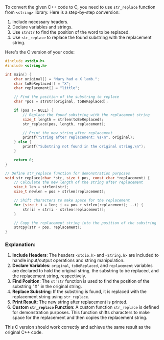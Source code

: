 To convert the given C++ code to C, you need to use `str_replace` function from `<string>` library. Here is a step-by-step conversion:

1. Include necessary headers.
2. Declare variables and strings.
3. Use `strstr` to find the position of the word to be replaced.
4. Use `str_replace` to replace the found substring with the replacement string.

Here's the C version of your code:

```c
#include <stdio.h>
#include <string.h>

int main() {
    char original[] = "Mary had a X lamb.";
    char toBeReplaced[] = "X";
    char replacement[] = "little";

    // Find the position of the substring to replace
    char *pos = strstr(original, toBeReplaced);

    if (pos != NULL) {
        // Replace the found substring with the replacement string
        size_t length = strlen(toBeReplaced);
        str_replace(pos, length, replacement);

        // Print the new string after replacement
        printf("String after replacement: %s\n", original);
    } else {
        printf("Substring not found in the original string.\n");
    }

    return 0;
}

// Define str_replace function for demonstration purposes
void str_replace(char *str, size_t pos, const char *replacement) {
    // Calculate the new length of the string after replacement
    size_t len = strlen(str);
    size_t newlen = pos + strlen(replacement);

    // Shift characters to make space for the replacement
    for (size_t i = len; i >= pos + strlen(replacement); --i) {
        str[i] = str[i - strlen(replacement)];
    }

    // Copy the replacement string into the position of the substring
    strcpy(str + pos, replacement);
}
```

### Explanation:
1. **Include Headers**: The headers `<stdio.h>` and `<string.h>` are included to handle input/output operations and string manipulation.
2. **Declare Variables**: `original`, `toBeReplaced`, and `replacement` variables are declared to hold the original string, the substring to be replaced, and the replacement string, respectively.
3. **Find Position**: The `strstr` function is used to find the position of the substring "X" in the original string.
4. **Replace Substring**: If the substring is found, it is replaced with the replacement string using `str_replace`.
5. **Print Result**: The new string after replacement is printed.
6. **Custom `str_replace` Function**: A custom function `str_replace` is defined for demonstration purposes. This function shifts characters to make space for the replacement and then copies the replacement string.

This C version should work correctly and achieve the same result as the original C++ code.
